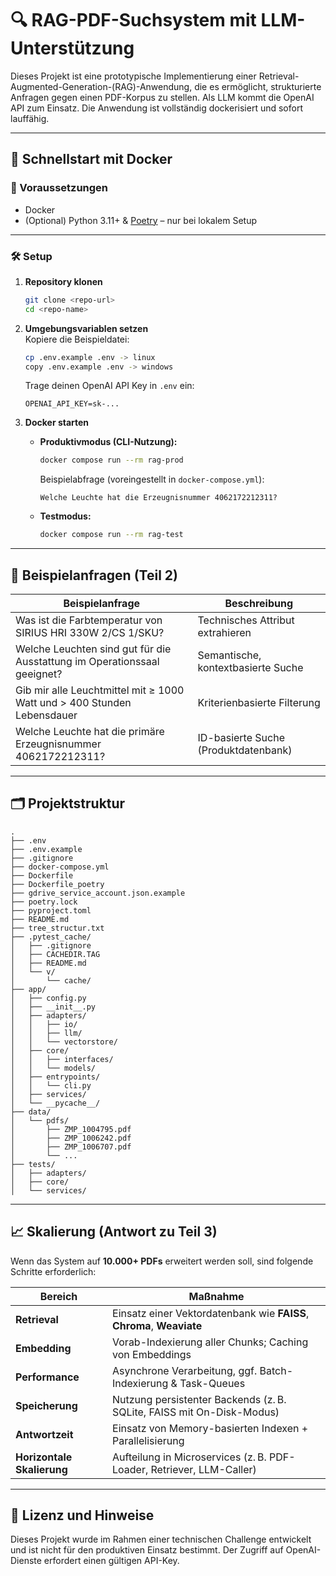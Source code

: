 # 🔍 RAG-PDF-Suchsystem mit LLM-Unterstützung

Dieses Projekt ist eine prototypische Implementierung einer Retrieval-Augmented-Generation-(RAG)-Anwendung, die es ermöglicht, strukturierte Anfragen gegen einen PDF-Korpus zu stellen. Als LLM kommt die OpenAI API zum Einsatz. Die Anwendung ist vollständig dockerisiert und sofort lauffähig.

---

## 🚀 Schnellstart mit Docker

### 🔧 Voraussetzungen
- Docker
- (Optional) Python 3.11+ & [Poetry](https://python-poetry.org) – nur bei lokalem Setup

---

### 🛠️ Setup

1. **Repository klonen**  
   ```bash
   git clone <repo-url>
   cd <repo-name>
   ```

2. **Umgebungsvariablen setzen**  
   Kopiere die Beispieldatei:
   ```bash
   cp .env.example .env -> linux
   copy .env.example .env -> windows
   ```
   Trage deinen OpenAI API Key in `.env` ein:

   ```env
   OPENAI_API_KEY=sk-...
   ```

3. **Docker starten**

   - **Produktivmodus (CLI-Nutzung):**
     ```bash
     docker compose run --rm rag-prod
     ```

     Beispielabfrage (voreingestellt in `docker-compose.yml`):
     ```text
     Welche Leuchte hat die Erzeugnisnummer 4062172212311?
     ```

   - **Testmodus:**
     ```bash
     docker compose run --rm rag-test
     ```

---

## 🧪 Beispielanfragen (Teil 2)

| Beispielanfrage                                                                 | Beschreibung                                          |
|----------------------------------------------------------------------------------|--------------------------------------------------------|
| Was ist die Farbtemperatur von SIRIUS HRI 330W 2/CS 1/SKU?                      | Technisches Attribut extrahieren                      |
| Welche Leuchten sind gut für die Ausstattung im Operationssaal geeignet?        | Semantische, kontextbasierte Suche                    |
| Gib mir alle Leuchtmittel mit ≥ 1000 Watt und > 400 Stunden Lebensdauer         | Kriterienbasierte Filterung                          |
| Welche Leuchte hat die primäre Erzeugnisnummer 4062172212311?                   | ID-basierte Suche (Produktdatenbank)                 |

---

## 🗂️ Projektstruktur

```
.
├── .env
├── .env.example
├── .gitignore
├── docker-compose.yml
├── Dockerfile
├── Dockerfile_poetry
├── gdrive_service_account.json.example
├── poetry.lock
├── pyproject.toml
├── README.md
├── tree_structur.txt
├── .pytest_cache/
│   ├── .gitignore
│   ├── CACHEDIR.TAG
│   ├── README.md
│   └── v/
│       └── cache/
├── app/
│   ├── config.py
│   ├── __init__.py
│   ├── adapters/
│   │   ├── io/
│   │   ├── llm/
│   │   └── vectorstore/
│   ├── core/
│   │   ├── interfaces/
│   │   └── models/
│   ├── entrypoints/
│   │   └── cli.py
│   ├── services/
│   └── __pycache__/
├── data/
│   └── pdfs/
│       ├── ZMP_1004795.pdf
│       ├── ZMP_1006242.pdf
│       ├── ZMP_1006707.pdf
│       └── ...
├── tests/
│   ├── adapters/
│   ├── core/
│   └── services/
```

---

## 📈 Skalierung (Antwort zu Teil 3)

Wenn das System auf **10.000+ PDFs** erweitert werden soll, sind folgende Schritte erforderlich:

| Bereich            | Maßnahme                                                                 |
|--------------------|--------------------------------------------------------------------------|
| **Retrieval**      | Einsatz einer Vektordatenbank wie **FAISS**, **Chroma**, **Weaviate**    |
| **Embedding**      | Vorab-Indexierung aller Chunks; Caching von Embeddings                   |
| **Performance**    | Asynchrone Verarbeitung, ggf. Batch-Indexierung & Task-Queues            |
| **Speicherung**    | Nutzung persistenter Backends (z. B. SQLite, FAISS mit On-Disk-Modus)    |
| **Antwortzeit**    | Einsatz von Memory-basierten Indexen + Parallelisierung                  |
| **Horizontale Skalierung** | Aufteilung in Microservices (z. B. PDF-Loader, Retriever, LLM-Caller)   |

---

## 📄 Lizenz und Hinweise

Dieses Projekt wurde im Rahmen einer technischen Challenge entwickelt und ist nicht für den produktiven Einsatz bestimmt. Der Zugriff auf OpenAI-Dienste erfordert einen gültigen API-Key.
